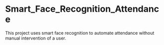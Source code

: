 # Smart_Face_Recognition_Attendance
This project uses smart face recognition to automate attendance without manual intervention of a user. 
